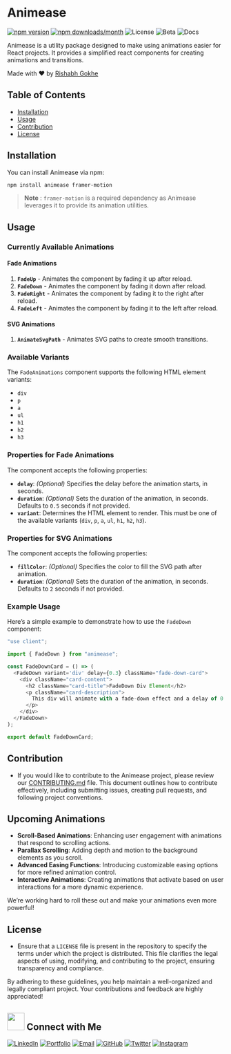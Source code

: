 # Animease

[![npm version](https://img.shields.io/npm/v/animease)](https://www.npmjs.com/package/animease)
[![npm downloads/month](https://img.shields.io/npm/dm/animease)](https://www.npmjs.com/package/animease)
![License](https://img.shields.io/github/license/rishabhgokhe/animease?color=blue)
![Beta](https://img.shields.io/badge/status-beta-yellow)
![Docs](https://img.shields.io/badge/docs-%E2%9C%94-brightgreen)

Animease is a utility package designed to make using animations easier for React projects. It provides a simplified react components for creating animations and transitions.

Made with ❤️ by [Rishabh Gokhe](https://github.com/rishabhgokhe)

## Table of Contents

- [Installation](#installation)
- [Usage](#usage)
- [Contribution](#contribution)
- [License](#license)

## Installation

You can install Animease via npm:

```sh
npm install animease framer-motion
```
>**Note** : `framer-motion` is a required dependency as Animease leverages it to provide its animation utilities.

## Usage

### Currently Available Animations

#### Fade Animations

1. **`FadeUp`** - Animates the component by fading it up after reload.
2. **`FadeDown`** - Animates the component by fading it down after reload.
3. **`FadeRight`** - Animates the component by fading it to the right after reload.
4. **`FadeLeft`** - Animates the component by fading it to the left after reload.

#### SVG Animations

1. **`AnimateSvgPath`** - Animates SVG paths to create smooth transitions.

### Available Variants

The `FadeAnimations` component supports the following HTML element variants:

- `div`
- `p`
- `a`
- `ul`
- `h1`
- `h2`
- `h3`

### Properties for Fade Animations

The component accepts the following properties:

- **`delay`**: *(Optional)* Specifies the delay before the animation starts, in seconds.
- **`duration`**: *(Optional)* Sets the duration of the animation, in seconds. Defaults to `0.5` seconds if not provided.
- **`variant`**: Determines the HTML element to render. This must be one of the available variants (`div`, `p`, `a`, `ul`, `h1`, `h2`, `h3`).

### Properties for SVG Animations

The component accepts the following properties:

- **`fillColor`**: *(Optional)* Specifies the color to fill the SVG path after animation.
- **`duration`**: *(Optional)* Sets the duration of the animation, in seconds. Defaults to `2` seconds if not provided.


### Example Usage

Here’s a simple example to demonstrate how to use the `FadeDown` component:

```typescript
"use client";

import { FadeDown } from "animease";

const FadeDownCard = () => (
  <FadeDown variant='div' delay={0.3} className="fade-down-card">
    <div className="card-content">
      <h2 className="card-title">FadeDown Div Element</h2>
      <p className="card-description">
        This div will animate with a fade-down effect and a delay of 0.3 seconds.
      </p>
    </div>
  </FadeDown>
);

export default FadeDownCard;
```

## Contribution

- If you would like to contribute to the Animease project, please review our [CONTRIBUTING.md](CONTRIBUTING.md) file. This document outlines how to contribute effectively, including submitting issues, creating pull requests, and following project conventions.

## Upcoming Animations

- **Scroll-Based Animations**: Enhancing user engagement with animations that respond to scrolling actions.
- **Parallax Scrolling**: Adding depth and motion to the background elements as you scroll.
- **Advanced Easing Functions**: Introducing customizable easing options for more refined animation control.
- **Interactive Animations**: Creating animations that activate based on user interactions for a more dynamic experience.

We’re working hard to roll these out and make your animations even more powerful!

## License

- Ensure that a `LICENSE` file is present in the repository to specify the terms under which the project is distributed. This file clarifies the legal aspects of using, modifying, and contributing to the project, ensuring transparency and compliance.

By adhering to these guidelines, you help maintain a well-organized and legally compliant project. Your contributions and feedback are highly appreciated!

## <img src="https://i.giphy.com/media/v1.Y2lkPTc5MGI3NjExeWxuNTJlaTIwcWp6Mmx4ODl5dXgxbThqNnI5eWh3YmIwMnZhbWp5MyZlcD12MV9pbnRlcm5hbF9naWZfYnlfaWQmY3Q9cw/7NgYelDPXmzbzxrKsj/giphy.gif" width=40px /> Connect with Me

[![LinkedIn](https://img.shields.io/badge/LinkedIn-0A66C2?style=for-the-badge&logo=linkedin&logoColor=white)](https://linkedin.com/in/rishabh-gokhe-22168b287)
[![Portfolio](https://img.shields.io/badge/Portfolio-000000?style=for-the-badge&logo=About.me&logoColor=white)](https://portfolio-rishabhgokhe.vercel.app/)
[![Email](https://img.shields.io/badge/Email-D14836?style=for-the-badge&logo=gmail&logoColor=white)](mailto:rishabhgokhe20contact@gmail.com)
[![GitHub](https://img.shields.io/badge/GitHub-181717?style=for-the-badge&logo=github&logoColor=white)](https://github.com/rishabhgokhe)
[![Twitter](https://img.shields.io/badge/Twitter-1DA1F2?style=for-the-badge&logo=x&logoColor=white)](https://twitter.com/rishabhgokhe)
[![Instagram](https://img.shields.io/badge/Instagram-DD2A7B?style=for-the-badge&logo=instagram&logoColor=white)](https://www.instagram.com/rishabh_gokhe)